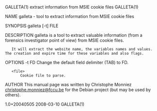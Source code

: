 GALLETA(1)                                          extract information from MSIE cookie files                                          GALLETA(1)

NAME
       galleta - tool to extract information from MSIE cookie files

SYNOPSIS
       galleta [-t] FILE

DESCRIPTION
       galleta is a tool to extract valuable information (from a forensics investigator point of view) from MSIE cookie files.

       It will extract the website name, the variables names and values.  The creation and expire time for these variables and also flags.

OPTIONS
       -t FD
           Change the default field delimiter (TAB) to FD.

       <file>
           Cookie file to parse.

AUTHOR
       This manual page was written by Christophe Monniez <christophe.monniez@fccu.be> for the Debian project (but may be used by others).

1.0+20040505                                                        2008-03-10                                                          GALLETA(1)
